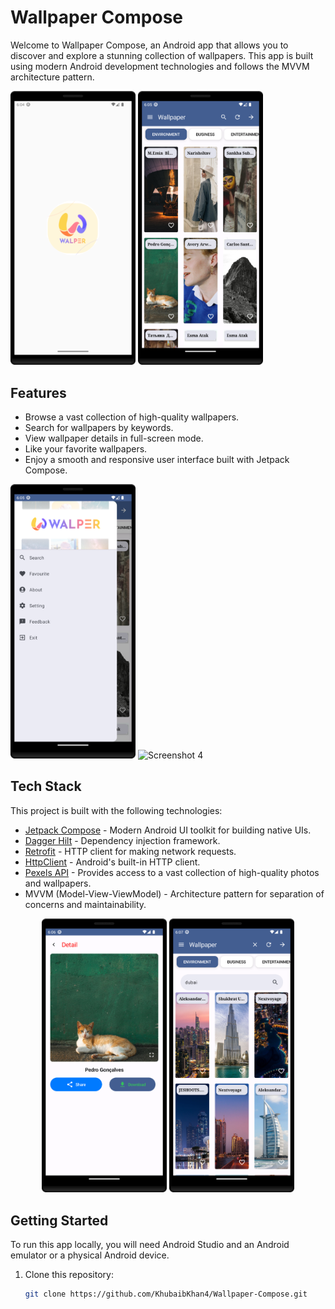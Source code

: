 # Wallpaper Compose

Welcome to Wallpaper Compose, an Android app that allows you to discover and explore a stunning collection of wallpapers. This app is built using modern Android development technologies and follows the MVVM architecture pattern.

<p align="left">
  <img src="screenshots/Screenshot_20231002_180445.png" alt="Screenshot 1" width="200"/>
  <img src="screenshots/Screenshot_20231002_180527.png" alt="Screenshot 2" width="200"/>
</p>

## Features

- Browse a vast collection of high-quality wallpapers.
- Search for wallpapers by keywords.
- View wallpaper details in full-screen mode.
- Like your favorite wallpapers.
- Enjoy a smooth and responsive user interface built with Jetpack Compose.

<p align="left">
  <img src="screenshots/Screenshot_20231002_180542.png" alt="Screenshot 3" width="200"/>
  <img src="screenshots/Screenshot_20231002_180604.png" alt="Screenshot 4" width="200"/>
</p>

## Tech Stack

This project is built with the following technologies:

- [Jetpack Compose](https://developer.android.com/jetpack/compose) - Modern Android UI toolkit for building native UIs.
- [Dagger Hilt](https://dagger.dev/hilt/) - Dependency injection framework.
- [Retrofit](https://square.github.io/retrofit/) - HTTP client for making network requests.
- [HttpClient](https://developer.android.com/jetpack/compose) - Android's built-in HTTP client.
- [Pexels API](https://www.pexels.com/api/documentation/) - Provides access to a vast collection of high-quality photos and wallpapers.
- MVVM (Model-View-ViewModel) - Architecture pattern for separation of concerns and maintainability.

<p align="center">
  <img src="screenshots/Screenshot_20231002_180621.png" alt="Screenshot 5" width="200"/>
  <img src="screenshots/Screenshot_20231002_180713.png" alt="Screenshot 6" width="200"/>
</p>

## Getting Started

To run this app locally, you will need Android Studio and an Android emulator or a physical Android device.

1. Clone this repository:

   ```bash
   git clone https://github.com/KhubaibKhan4/Wallpaper-Compose.git
